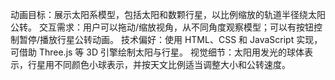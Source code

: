 动画目标：展示太阳系模型，包括太阳和数颗行星，以比例缩放的轨道半径绕太阳公转。
交互需求：用户可以拖动/缩放视角，从不同角度观察模型；可以有按钮控制暂停/播放行星公转动画。
技术偏好：使用 HTML、CSS 和 JavaScript 实现，可借助 Three.js 等 3D 引擎绘制太阳与行星。
视觉细节：太阳用发光的球体表示，行星用不同颜色小球表示，并按天文比例适当调整大小和公转速度。
